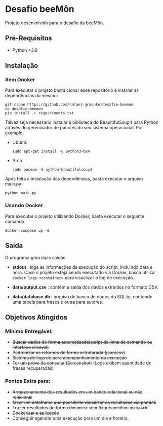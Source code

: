 # Desafio beeMôn

Projeto desenvolvido para o desafio da beeMôn.

## Pré-Requisitos

- Python >3.9

## Instalação

### Sem Docker

Para executar o projeto basta clonar esse repositório e instalar as dependências do mesmo:

```
git clone https://github.com/rafael-graunke/desafio-beemon
cd desafio-beemon
pip install -r requirements.txt
```

Talvez seja necessário instalar a biblioteca do BeaultifulSoup4 para Python através do gerenciador de pacotes do seu sistema operacional. Por exemplo:

- Ubuntu

  ```
  sudo apt-get install -y python3-bs4
  ```

- Arch

  ```
  sudo pacman -S python-beautifulsoup4
  ```

Após feita a instalação das dependências, basta executar o arquivo main.py:

```
python main.py
```

### Usando Docker

Para executar o projeto utilizando Docker, basta executar o seguinte comando:

```
docker-compose up -d
```

## Saída

O programa gera duas saídas:

- **stdout** : loga as informações da execução do script, incluindo data e hora. Caso o projeto esteja sendo executado via Docker, basca utilizar `docker logs <container>` para visualizar o log de execução.

- **data/output.csv** : contém a saída dos dados extraídos no formato CSV.

- **data/database.db** : arquivo de banco de dados do SQLite, contendo uma tabela para frases e outra para autores.

## Objetivos Atingidos

### Minimo Entregável:

- ~~Buscar dados de forma automatizada(script de linha de comando ou interface clicavel)~~
- ~~Padronizar os retornos de forma estruturada (json/csv)~~
- ~~Sistema de logs de para acompanhamento da execução~~
- ~~Ter um prova da consulta (Screenshot)~~ (Logs exibem quantidade de frases recuperadas)

### Pontos Extra para:

- ~~Armazenamento dos resultados em um banco relacional ou não relacional~~
- ~~fazer um dataframe que possibilite visualizar os resultados via pandas~~
- ~~Trazer resultados de forma dinamica sem fixar caminhos no `xpath`~~
- ~~Dockerizar a aplicação~~
- Conseguir agendar uma execução para um dia e horario.

